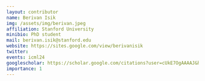 ```yaml
---
layout: contributor
name: Berivan Isik
img: /assets/img/berivan.jpeg
affiliation: Stanford University
minibio: PhD student
mail: berivan.isik@stanford.edu
website: https://sites.google.com/view/berivanisik
twitter: 
events: icml24
googlescholar: https://scholar.google.com/citations?user=cUkE7OgAAAAJ&hl=en
importance: 1
---
```

